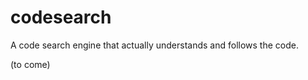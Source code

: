 codesearch
==========

A code search engine that actually understands and follows the code.

(to come)
